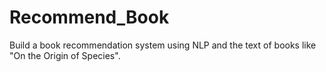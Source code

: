 # Recommend_Book
Build a book recommendation system using NLP and the text of books like "On the Origin of Species".

